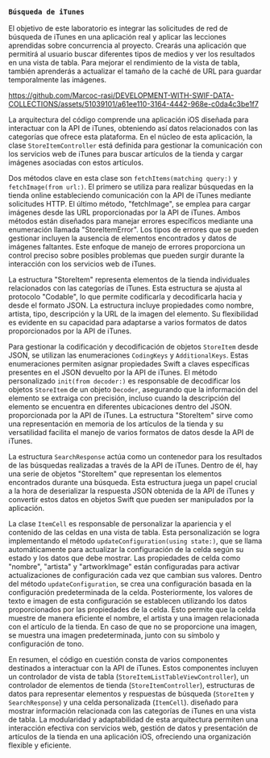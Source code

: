 ### `Búsqueda de iTunes`

El objetivo de este laboratorio es integrar las solicitudes de red de búsqueda de iTunes en una aplicación real y aplicar las lecciones aprendidas sobre concurrencia al proyecto. Crearás una aplicación que permitirá al usuario buscar diferentes tipos de medios y ver los resultados en una vista de tabla. Para mejorar el rendimiento de la vista de tabla, también aprenderás a actualizar el tamaño de la caché de URL para guardar temporalmente las imágenes.

https://github.com/Marcoc-rasi/DEVELOPMENT-WITH-SWIF-DATA-COLLECTIONS/assets/51039101/a61ee110-3164-4442-968e-c0da4c3be1f7

La arquitectura del código comprende una aplicación iOS diseñada para interactuar con la API de iTunes, obteniendo así datos relacionados con las categorías que ofrece esta plataforma. En el núcleo de esta aplicación, la clase `StoreItemController` está definida para gestionar la comunicación con los servicios web de iTunes para buscar artículos de la tienda y cargar imágenes asociadas con estos artículos.

Dos métodos clave en esta clase son `fetchItems(matching query:)` y `fetchImage(from url:)`. El primero se utiliza para realizar búsquedas en la tienda online estableciendo comunicación con la API de iTunes mediante solicitudes HTTP. El último método, "fetchImage", se emplea para cargar imágenes desde las URL proporcionadas por la API de iTunes. Ambos métodos están diseñados para manejar errores específicos mediante una enumeración llamada "StoreItemError". Los tipos de errores que se pueden gestionar incluyen la ausencia de elementos encontrados y datos de imágenes faltantes. Este enfoque de manejo de errores proporciona un control preciso sobre posibles problemas que pueden surgir durante la interacción con los servicios web de iTunes.

La estructura "StoreItem" representa elementos de la tienda individuales relacionados con las categorías de iTunes. Esta estructura se ajusta al protocolo "Codable", lo que permite codificarla y decodificarla hacia y desde el formato JSON. La estructura incluye propiedades como nombre, artista, tipo, descripción y la URL de la imagen del elemento. Su flexibilidad es evidente en su capacidad para adaptarse a varios formatos de datos proporcionados por la API de iTunes.

Para gestionar la codificación y decodificación de objetos `StoreItem` desde JSON, se utilizan las enumeraciones `CodingKeys` y `AdditionalKeys`. Estas enumeraciones permiten asignar propiedades Swift a claves específicas presentes en el JSON devuelto por la API de iTunes. El método personalizado `init(from decoder:)` es responsable de decodificar los objetos `StoreItem` de un objeto `Decoder`, asegurando que la información del elemento se extraiga con precisión, incluso cuando la descripción del elemento se encuentra en diferentes ubicaciones dentro del JSON. proporcionada por la API de iTunes. La estructura "StoreItem" sirve como una representación en memoria de los artículos de la tienda y su versatilidad facilita el manejo de varios formatos de datos desde la API de iTunes.

La estructura `SearchResponse` actúa como un contenedor para los resultados de las búsquedas realizadas a través de la API de iTunes. Dentro de él, hay una serie de objetos "StoreItem" que representan los elementos encontrados durante una búsqueda. Esta estructura juega un papel crucial a la hora de deserializar la respuesta JSON obtenida de la API de iTunes y convertir estos datos en objetos Swift que pueden ser manipulados por la aplicación.

La clase `ItemCell` es responsable de personalizar la apariencia y el contenido de las celdas en una vista de tabla. Esta personalización se logra implementando el método `updateConfiguration(using state:)`, que se llama automáticamente para actualizar la configuración de la celda según su estado y los datos que debe mostrar. Las propiedades de celda como "nombre", "artista" y "artworkImage" están configuradas para activar actualizaciones de configuración cada vez que cambian sus valores. Dentro del método `updateConfiguration`, se crea una configuración basada en la configuración predeterminada de la celda. Posteriormente, los valores de texto e imagen de esta configuración se establecen utilizando los datos proporcionados por las propiedades de la celda. Esto permite que la celda muestre de manera eficiente el nombre, el artista y una imagen relacionada con el artículo de la tienda. En caso de que no se proporcione una imagen, se muestra una imagen predeterminada, junto con su símbolo y configuración de tono.

En resumen, el código en cuestión consta de varios componentes destinados a interactuar con la API de iTunes. Estos componentes incluyen un controlador de vista de tabla (`StoreItemListTableViewController`), un controlador de elementos de tienda (`StoreItemController`), estructuras de datos para representar elementos y respuestas de búsqueda (`StoreItem` y `SearchResponse`) y una celda personalizada (`ItemCell`). diseñado para mostrar información relacionada con las categorías de iTunes en una vista de tabla. La modularidad y adaptabilidad de esta arquitectura permiten una interacción efectiva con servicios web, gestión de datos y presentación de artículos de la tienda en una aplicación iOS, ofreciendo una organización flexible y eficiente.
